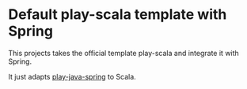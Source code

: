 # Default play-scala template with Spring

This projects takes the official template play-scala and integrate it with Spring.

It just adapts [play-java-spring](https://github.com/jtdev/play-java-spring) to Scala.
